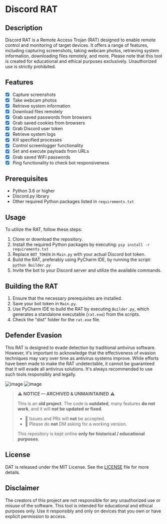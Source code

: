 # Discord RAT

## Description
Discord RAT is a Remote Access Trojan (RAT) designed to enable remote control and monitoring of target devices. It offers a range of features, including capturing screenshots, taking webcam photos, retrieving system information, downloading files remotely, and more. Please note that this tool is created for educational and ethical purposes exclusively. Unauthorized use is strictly prohibited.

## Features
- [x] Capture screenshots
- [x] Take webcam photos
- [x] Retrieve system information
- [x] Download files remotely
- [x] Grab saved passwords from browsers
- [x] Grab saved cookies from browsers
- [x] Grab Discord user token
- [x] Retrieve system logs
- [x] Kill specified processes
- [x] Control screenlogger functionality
- [x] Set and execute payloads from URLs
- [x] Grab saved WiFi passwords
- [x] Ping functionality to check bot responsiveness

## Prerequisites
- Python 3.6 or higher
- Discord.py library
- Other required Python packages listed in `requirements.txt`

## Usage
To utilize the RAT, follow these steps:
1. Clone or download the repository.
2. Install the required Python packages by executing: `pip install -r requirements.txt`
3. Replace `BOT_TOKEN` in `Main.py` with your actual Discord bot token.
4. Build the RAT, preferably using PyCharm IDE, by running the script: `python Builder.py`
5. Invite the bot to your Discord server and utilize the available commands.

## Building the RAT
1. Ensure that the necessary prerequisites are installed.
2. Save your bot token in `Main.py`.
3. Use PyCharm IDE to build the RAT by executing `Builder.py`, which generates a standalone executable (`rat.exe`) from the scripts.
4. Check the "dist" folder for the `rat.exe` file.

## Defender Evasion
This RAT is designed to evade detection by traditional antivirus software. However, it's important to acknowledge that the effectiveness of evasion techniques may vary over time as antivirus systems improve. While efforts have been made to make the RAT undetectable, it cannot be guaranteed that it will evade all antivirus solutions. It's always recommended to use such tools responsibly and legally.

![image](https://github.com/f141ne0/Discord-RAT/assets/165682600/b2d10913-b34d-400b-94ba-7dca0ee75afc)
![image](https://github.com/f141ne0/Discord-RAT/assets/165682600/62ad92a0-a646-4bf4-b776-449bc04d1710)

> ⚠️ **NOTICE — ARCHIVED & UNMAINTAINED** ⚠️
>
> This is an **old project**. The code is **outdated**, many features **do not work**, and it will **not be updated or fixed**.
>
> - 🚫 Issues and PRs will **not** be accepted.  
> - 🚫 Please do **not** DM asking for a working version.  
>
> This repository is kept online **only for historical / educational purposes**.  

## License
DAT is released under the MIT License. See the [LICENSE](https://github.com/agent-elli0t/Discord-RAT/blob/main/LICENSE) file for more details.

## Disclaimer
The creators of this project are not responsible for any unauthorized use or misuse of the software. This tool is intended for educational and ethical purposes only. Use it responsibly and only on devices that you own or have explicit permission to access.
